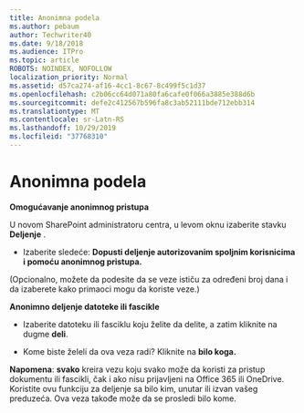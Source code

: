 ```yaml
---
title: Anonimna podela
ms.author: pebaum
author: Techwriter40
ms.date: 9/18/2018
ms.audience: ITPro
ms.topic: article
ROBOTS: NOINDEX, NOFOLLOW
localization_priority: Normal
ms.assetid: d57ca274-af16-4cc1-8c67-8c499f5c1d37
ms.openlocfilehash: c2b06cc64d071a80fa6cafe0f066a3885e388d6b
ms.sourcegitcommit: defe2c412567b596fa8c3ab52111bde712ebb314
ms.translationtype: MT
ms.contentlocale: sr-Latn-RS
ms.lasthandoff: 10/29/2019
ms.locfileid: "37768310"
---
```

# <a name="anonymous-sharing"></a>Anonimna podela

 **Omogućavanje anonimnog pristupa**
  
U novom SharePoint administratoru centra, u levom oknu izaberite stavku **Deljenje** . 
  
- Izaberite sledeće: **Dopusti deljenje autorizovanim spoljnim korisnicima i pomoću anonimnog pristupa.**
  
(Opcionalno, možete da podesite da se veze ističu za određeni broj dana i da izaberete kako primaoci mogu da koriste veze.)
    
 **Anonimno deljenje datoteke ili fascikle**
  
- Izaberite datoteku ili fasciklu koju želite da delite, a zatim kliknite na dugme **deli**. 
    
- Kome biste želeli da ova veza radi? Kliknite na **bilo koga.**
  
 **Napomena**: **svako** kreira vezu koju svako može da koristi za pristup dokumentu ili fascikli, čak i ako nisu prijavljeni na Office 365 ili OneDrive. Koristite ovu funkciju za deljenje sa bilo kim, unutar ili izvan vašeg preduzeća. Ova veza takođe može da se prosledi bilo kome. 
    

